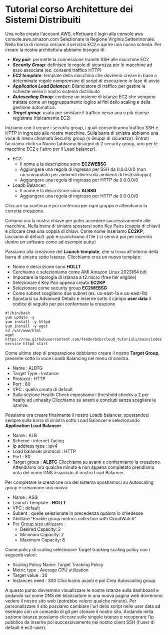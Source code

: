 # Tutorial corso Architetture dei Sistemi Distribuiti
Una volta creato l'account AWS, effettuare il login alla console aws console.aws.amazon.com
Selezionare la Regione Virginia Settentrionale. 
Nella barra di ricerca cercare il servizio EC2 e aprire una nuova scheda. Per creare la nostra architettura abbiamo bisogno di: 
* ***Key pair***: permette la connessione tramite SSH alle macchine EC2
* ***Security Group***: definisce le regole di sicurezza per le macchine ad esso associate (es. consenti traffico HTTP)
* ***EC2 template***: template della macchina che dovremo creare in base a determinate regole comprensive di script di esecuzione in fase di avvio
* ***Application Load Balancer***: Bilanciatore di traffico per gestire le richieste verso il nostro sistema distribuito
* ***Autoscaling Group***: contiene un insieme di istanze EC2 che vengono trattate come un raggruppamento logico ai fini dello scaling e della gestione automatica. 
* ***Target group***: usato per smistare il traffico verso una o più risorse registrate (tipicamente EC2)

Iniziamo con il creare i security group, i quali consentiranno traffico SSH e HTTP in ingresso alle nostre macchine. Sulla barra di sinistra abbiamo una voce di menu chiamata Security group
(o Gruppi di sicurezza). Entrati facciamo click su Nuovo (abbiamo bisogno di 2 security group, uno per le macchine EC2 e l'altro per il Load balancer).
* EC2:
  * Il nome e la descrizione sono __EC2WEBSG__
  * Aggiungere una regola di ingresso per SSH da 0.0.0.0/0  (non raccomandato per ambienti diversi da ambienti di test/sviluppo)
  * Aggiungere una regola di ingresso per HTTP da 0.0.0.0/0 
* Loadb Balancer:
  * Il nome e la descrizione sono __ALBSG__
  * Aggiungere una regola di ingresso per HTTP da 0.0.0.0/0 
  
Cliccare su continua e poi conferma per ogni gruppo e attendiamo la corretta creazione. 

Creiamo ora la nostra chiave per poter accedere successivamente alle macchine. Nella barra di sinistra spostarsi sotto Key Pairs (coppia di chiavi) e cliccare crea una coppia di chiavi. 
Come nome inseriamo __EC2KP__, lasciamo di default .ppk e scarichiamo il file ( ci servirà poi per inserirlo dentro un software come ad esempio putty)

Passiamo alla creazione del __Launch template__, che si trova all'interno della barra di sinistra sotto Istanze. Clicchiamo crea un nuovo template:
* Nome e descrizione sono __HOLLT__
* Cerchiamo e selezioniamo come AMI Amazon Linux 2023(64 bit)
* Impostare la tipologia di istanza a t2.micro (free tier eligible)
* Selezionare il Key Pair appena creato __EC2KP__
* Selezionare come security group __EC2WEBSG__
* Come subnet scegliamo due subnet (es. us-east-1a e us-east-1b)
* Spostarsi su Advanced Details e inserire sotto il campo __user data__ il codice di seguito per poi confermare la creazione


```console
#!/bin/bash
yum update -y
yum install -y httpd
yum install -y wget
cd /var/www/html
wget https://raw.githubusercontent.com/fenderbob/cloud_tutorials/main/index.html
service httpd start
```

Come ultimo step di preparazione dobbiamo creare il nostro __Target Group__, presente sotto la voce Loadb Balancing nel menu di sinistra.
* Name : ALBTG
* Target Type : Instance
* Protocol : HTTP
* Port : 80
* VPC : quella creata di default
* Sulla sezione Health Check impostiamo i threshold checks a 2 per healty ed unhealty
Clicchiamo su avanti e concludi senza scegliere le istanze.

Possiamo ora creare finalmente il nostro Loadb balancer, spostandoci sempre sulla barra di sinistra sotto Load Balancer e selezionando __Application Load Balancer__
* Name : ALB
* Scheme : internet-facing
* Ip address type : ipv4
* Load balancer protocol : HTTP
* Port : 80
* Target group : __ALBTG__
Clicchiamo su avanti e confermiamo la creazione. Attendiamo ora qualche minuto e non appena completato prendiamo nota del nome DNS associato al nostro Load Balancer. 

Per completare la creazione ora del sistema spostiamoci su Autoscaling group e creiamone uno nuovo:
* Name : ASG
* Launch Template : __HOLLT__
* VPC : default
* Subent : quelle selezionate in precedenza qualora lo chiedesse
* Abilitare "Enable group metrics collection with CloudWatch"
* Per Group size utilizzare :
  * Desired Capacity: 2 
  * Minimum Capacity: 2 
  * Maximum Capacity: 6 
  
Come policy di scaling selezionare Target tracking scaling policy con i seguenti valori: 
* Scaling Policy Name: Target Tracking Policy 
* Metric type : Average CPU utilization 
* Target value : 30 
* Instances need : 300 
Clicchiamo avanti e poi Crea Autoscaling group. 

A questo punto dovremmo visualizzare le nostre istanze sulla dashboard e andando sul nome DNS del bilanciatore in una nuova pagina web dovremmo vedere il nostro sito web (potrebbe volerci qualche minuto).
Per personalizzare il sito possiamo cambiare l'url dello script nello user data ad esempio con un comando di git per clonare il nostro sito. 
Andando nella sezione istanze possiamo cliccare sulle singole istanze e recuperare l'ip pubblico da inserire poi successivamente nel nostro client SSH (l'user di default è ec2-user). 
